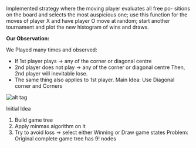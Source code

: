 Implemented strategy where the moving player evaluates all free po- sitions on the board and selects the most auspicious one;
use this function for the moves of player X and have player O move at random; start another tournament and plot the new histogram of wins and draws.


**Our Observation:**

We Played many times and observed:
- If 1st player plays -> any of the corner or diagonal centre
- 2nd player does not play -> any of the corner or diagonal centre Then, 2nd player will inevitable lose.
- The same thing also applies to 1st player. Main Idea: Use Diagonal corner and Corners

![alt tag](http://s6.postimg.org/cgvctkzwx/Screen_Shot_2015_09_11_at_10_38_48.png)

Initial Idea
1. Build game tree
2. Apply minmax algorithm on it
3. Try to avoid loss -> select either Winning or Draw game states
Problem: Original complete game tree has 9! nodes


